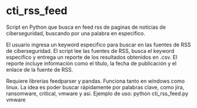 # cti_rss_feed
Script en Python que busca en feed rss de paginas de noticias de ciberseguridad, buscando por una palabra en especifico. 

El usuario ingresa un keyword especifico para buscar en las fuentes de RSS de ciberseguridad. El script lee las fuentes de RSS, busca el keyword especifico y entrega un reporte de los resultados obtenidos en .csv. El reporte incluye información como el título, la fecha de publicación y el enlace de la fuente de RSS. 

Requiere librerias feedparser y pandas. Funciona tanto en windows como linux. La idea es poder buscar rápidamente por palabras clave, como jira, ransomware, critical, vmware y asi. Ejemplo de uso: 
python cti_rss_feed.py vmware
